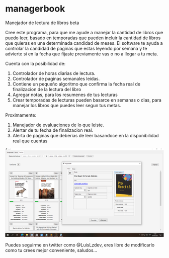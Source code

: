 # managerbook
Manejador de lectura de libros beta

Cree este programa, para que me ayude a manejar la cantidad de libros que puedo leer, basado en temporadas que pueden incluir la cantidad de libros que quieras en una determinada candidad de meses. El software te ayuda a controlar la candidad de paginas que estas leyendo por semana y te advierte si en la fecha que fijaste previamente vas o no a llegar a tu meta.

Cuenta con la posibilidad de:
1. Controlador de horas diarias de lectura.
2. Controlador de paginas semanales leidas.
3. Contiene un pequeño algoritmo que confirma la fecha real de finalizacion de la lectura del libro
4. Agregar notas, para los resumenes de tus lecturas
5. Crear temporadas de lecturas pueden basarce en semanas o dias, para manejar los libros que puedes leer segun tus metas.

Proximamente:
1. Manejador de evaluaciones de lo que leiste.
2. Alertar de tu fecha de finalizacion real.
3. Alerta de paginas que deberias de leer basandoce en la disponibilidad real que cuentas

![Previo](https://raw.githubusercontent.com/luislozad/managerbook/master/manager_book.png)

Puedes seguirme en twitter como @LuisLzdev, eres libre de modificarlo como tu crees mejor conveniente, saludos...
